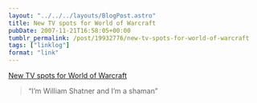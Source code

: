 ```yaml
---
layout: "../../../layouts/BlogPost.astro"
title: New TV spots for World of Warcraft
pubDate: 2007-11-21T16:58:05+00:00
tumblr_permalink: /post/19932776/new-tv-spots-for-world-of-warcraft
tags: ["linklog"]
format: "link"
---
```


[New TV spots for World of Warcraft][1]

> &ldquo;I&rsquo;m William Shatner and I&rsquo;m a shaman&rdquo;

[1]: http://www.worldofwarcraft.com/downloads/movies.html
